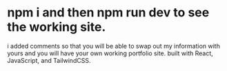 # npm i and then npm run dev to see the working site.
i added comments so that you will be able to swap out my information with yours and you will have your own working portfolio site.
built with React, JavaScript, and TailwindCSS.
